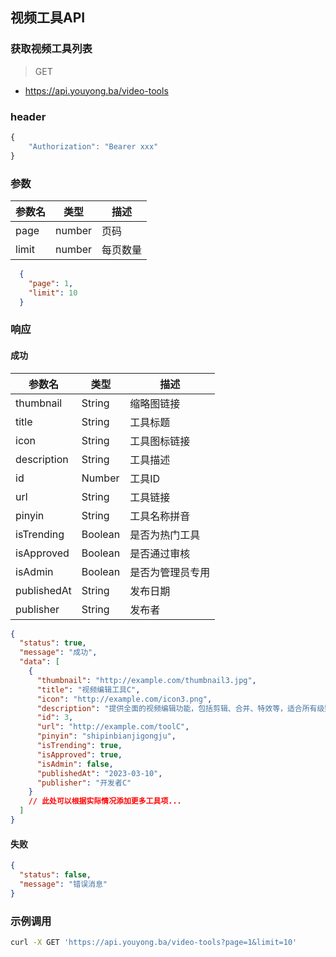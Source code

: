 ## 视频工具API
### 获取视频工具列表

> GET

- https://api.youyong.ba/video-tools

### header

```javascript
{
    "Authorization": "Bearer xxx"
}
```

### 参数

| 参数名 | 类型   | 描述     |
| ------ | ------ | -------- |
| page   | number | 页码     |
| limit  | number | 每页数量 |


```json
  {
    "page": 1,
    "limit": 10
  }
```


### 响应

#### 成功


| 参数名       | 类型    | 描述                               |
| ----------- | ------- | ---------------------------------- |
| thumbnail   | String  | 缩略图链接                         |
| title       | String  | 工具标题                           |
| icon        | String  | 工具图标链接                       |
| description | String  | 工具描述                           |
| id          | Number  | 工具ID                             |
| url         | String  | 工具链接                           |
| pinyin      | String  | 工具名称拼音                       |
| isTrending  | Boolean | 是否为热门工具                     |
| isApproved  | Boolean | 是否通过审核                       |
| isAdmin     | Boolean | 是否为管理员专用                   |
| publishedAt | String  | 发布日期                           |
| publisher   | String  | 发布者                             |


```json
{
  "status": true,
  "message": "成功",
  "data": [
    {
      "thumbnail": "http://example.com/thumbnail3.jpg",
      "title": "视频编辑工具C",
      "icon": "http://example.com/icon3.png",
      "description": "提供全面的视频编辑功能，包括剪辑、合并、特效等，适合所有级别的用户。",
      "id": 3,
      "url": "http://example.com/toolC",
      "pinyin": "shipinbianjigongju",
      "isTrending": true,
      "isApproved": true,
      "isAdmin": false,
      "publishedAt": "2023-03-10",
      "publisher": "开发者C"
    }
    // 此处可以根据实际情况添加更多工具项...
  ]
}
```

#### 失败

```json
{
  "status": false,
  "message": "错误消息"
}
```

### 示例调用

```bash
curl -X GET 'https://api.youyong.ba/video-tools?page=1&limit=10'
```